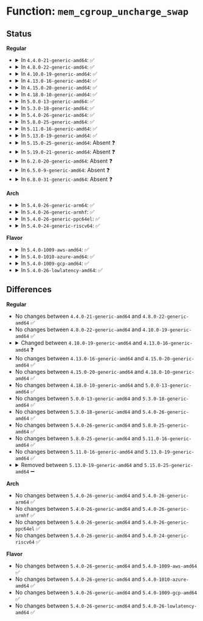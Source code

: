# Function: <code>mem_cgroup_uncharge_swap</code>

## Status
<b>Regular</b>
<ul>
<li>
<details>
<summary>In <code>4.4.0-21-generic-amd64</code>: ✅</summary>

```c
void mem_cgroup_uncharge_swap(swp_entry_t entry)
```

```json
{
  "name": "mem_cgroup_uncharge_swap",
  "collision_type": "Unique Global",
  "inline_type": "No",
  "funcs": [
    {
      "addr": 18446744071580943520,
      "name": "mem_cgroup_uncharge_swap",
      "external": true,
      "loc": "mm/memcontrol.c:5674",
      "file": "mm/memcontrol.c",
      "inline": "seen, unknown",
      "caller_inline": [],
      "caller_func": [
        "mm/swapfile.c:swap_entry_free",
        "mm/memcontrol.c:mem_cgroup_commit_charge"
      ]
    }
  ],
  "symbols": [
    {
      "addr": 18446744071580943520,
      "name": "mem_cgroup_uncharge_swap",
      "section": ".text",
      "bind": "STB_GLOBAL",
      "size": 134
    }
  ]
}
```
</details>
</li>
<li>
<details>
<summary>In <code>4.8.0-22-generic-amd64</code>: ✅</summary>

```c
void mem_cgroup_uncharge_swap(swp_entry_t entry)
```

```json
{
  "name": "mem_cgroup_uncharge_swap",
  "collision_type": "Unique Global",
  "inline_type": "No",
  "funcs": [
    {
      "addr": 18446744071581091376,
      "name": "mem_cgroup_uncharge_swap",
      "external": true,
      "loc": "mm/memcontrol.c:5941",
      "file": "mm/memcontrol.c",
      "inline": "seen, unknown",
      "caller_inline": [],
      "caller_func": [
        "mm/swapfile.c:swap_entry_free",
        "mm/memcontrol.c:mem_cgroup_commit_charge"
      ]
    }
  ],
  "symbols": [
    {
      "addr": 18446744071581091376,
      "name": "mem_cgroup_uncharge_swap",
      "section": ".text",
      "bind": "STB_GLOBAL",
      "size": 162
    }
  ]
}
```
</details>
</li>
<li>
<details>
<summary>In <code>4.10.0-19-generic-amd64</code>: ✅</summary>

```c
void mem_cgroup_uncharge_swap(swp_entry_t entry)
```

```json
{
  "name": "mem_cgroup_uncharge_swap",
  "collision_type": "Unique Global",
  "inline_type": "No",
  "funcs": [
    {
      "addr": 18446744071581166592,
      "name": "mem_cgroup_uncharge_swap",
      "external": true,
      "loc": "mm/memcontrol.c:5941",
      "file": "mm/memcontrol.c",
      "inline": "seen, unknown",
      "caller_inline": [],
      "caller_func": [
        "mm/swapfile.c:swap_entry_free",
        "mm/memcontrol.c:mem_cgroup_commit_charge"
      ]
    }
  ],
  "symbols": [
    {
      "addr": 18446744071581166592,
      "name": "mem_cgroup_uncharge_swap",
      "section": ".text",
      "bind": "STB_GLOBAL",
      "size": 163
    }
  ]
}
```
</details>
</li>
<li>
<details>
<summary>In <code>4.13.0-16-generic-amd64</code>: ✅</summary>

```c
void mem_cgroup_uncharge_swap(swp_entry_t entry, unsigned int nr_pages)
```

```json
{
  "name": "mem_cgroup_uncharge_swap",
  "collision_type": "Unique Global",
  "inline_type": "No",
  "funcs": [
    {
      "addr": 18446744071581214400,
      "name": "mem_cgroup_uncharge_swap",
      "external": true,
      "loc": "mm/memcontrol.c:6006",
      "file": "mm/memcontrol.c",
      "inline": "seen, unknown",
      "caller_inline": [],
      "caller_func": [
        "mm/swapfile.c:swapcache_free_entries",
        "mm/swapfile.c:put_swap_page",
        "mm/memcontrol.c:mem_cgroup_commit_charge"
      ]
    }
  ],
  "symbols": [
    {
      "addr": 18446744071581214400,
      "name": "mem_cgroup_uncharge_swap",
      "section": ".text",
      "bind": "STB_GLOBAL",
      "size": 139
    }
  ]
}
```
</details>
</li>
<li>
<details>
<summary>In <code>4.15.0-20-generic-amd64</code>: ✅</summary>

```c
void mem_cgroup_uncharge_swap(swp_entry_t entry, unsigned int nr_pages)
```

```json
{
  "name": "mem_cgroup_uncharge_swap",
  "collision_type": "Unique Global",
  "inline_type": "No",
  "funcs": [
    {
      "addr": 18446744071581345024,
      "name": "mem_cgroup_uncharge_swap",
      "external": true,
      "loc": "mm/memcontrol.c:6112",
      "file": "mm/memcontrol.c",
      "inline": "seen, unknown",
      "caller_inline": [],
      "caller_func": [
        "mm/swapfile.c:swapcache_free_entries",
        "mm/swapfile.c:put_swap_page",
        "mm/memcontrol.c:mem_cgroup_commit_charge"
      ]
    }
  ],
  "symbols": [
    {
      "addr": 18446744071581345024,
      "name": "mem_cgroup_uncharge_swap",
      "section": ".text",
      "bind": "STB_GLOBAL",
      "size": 139
    }
  ]
}
```
</details>
</li>
<li>
<details>
<summary>In <code>4.18.0-10-generic-amd64</code>: ✅</summary>

```c
void mem_cgroup_uncharge_swap(swp_entry_t entry, unsigned int nr_pages)
```

```json
{
  "name": "mem_cgroup_uncharge_swap",
  "collision_type": "Unique Global",
  "inline_type": "No",
  "funcs": [
    {
      "addr": 18446744071581492848,
      "name": "mem_cgroup_uncharge_swap",
      "external": true,
      "loc": "mm/memcontrol.c:6187",
      "file": "mm/memcontrol.c",
      "inline": "seen, unknown",
      "caller_inline": [],
      "caller_func": [
        "mm/swapfile.c:swapcache_free_entries",
        "mm/swapfile.c:put_swap_page",
        "mm/memcontrol.c:mem_cgroup_commit_charge"
      ]
    }
  ],
  "symbols": [
    {
      "addr": 18446744071581492848,
      "name": "mem_cgroup_uncharge_swap",
      "section": ".text",
      "bind": "STB_GLOBAL",
      "size": 214
    }
  ]
}
```
</details>
</li>
<li>
<details>
<summary>In <code>5.0.0-13-generic-amd64</code>: ✅</summary>

```c
void mem_cgroup_uncharge_swap(swp_entry_t entry, unsigned int nr_pages)
```

```json
{
  "name": "mem_cgroup_uncharge_swap",
  "collision_type": "Unique Global",
  "inline_type": "No",
  "funcs": [
    {
      "addr": 18446744071581578720,
      "name": "mem_cgroup_uncharge_swap",
      "external": true,
      "loc": "mm/memcontrol.c:6518",
      "file": "mm/memcontrol.c",
      "inline": "seen, unknown",
      "caller_inline": [],
      "caller_func": [
        "mm/swapfile.c:swapcache_free_entries",
        "mm/swapfile.c:put_swap_page",
        "mm/memcontrol.c:mem_cgroup_commit_charge"
      ]
    }
  ],
  "symbols": [
    {
      "addr": 18446744071581578720,
      "name": "mem_cgroup_uncharge_swap",
      "section": ".text",
      "bind": "STB_GLOBAL",
      "size": 214
    }
  ]
}
```
</details>
</li>
<li>
<details>
<summary>In <code>5.3.0-18-generic-amd64</code>: ✅</summary>

```c
void mem_cgroup_uncharge_swap(swp_entry_t entry, unsigned int nr_pages)
```

```json
{
  "name": "mem_cgroup_uncharge_swap",
  "collision_type": "Unique Global",
  "inline_type": "No",
  "funcs": [
    {
      "addr": 18446744071581689888,
      "name": "mem_cgroup_uncharge_swap",
      "external": true,
      "loc": "mm/memcontrol.c:6810",
      "file": "mm/memcontrol.c",
      "inline": "seen, unknown",
      "caller_inline": [],
      "caller_func": [
        "mm/swapfile.c:swapcache_free_entries",
        "mm/swapfile.c:put_swap_page",
        "mm/memcontrol.c:mem_cgroup_commit_charge"
      ]
    }
  ],
  "symbols": [
    {
      "addr": 18446744071581689888,
      "name": "mem_cgroup_uncharge_swap",
      "section": ".text",
      "bind": "STB_GLOBAL",
      "size": 169
    }
  ]
}
```
</details>
</li>
<li>
<details>
<summary>In <code>5.4.0-26-generic-amd64</code>: ✅</summary>

```c
void mem_cgroup_uncharge_swap(swp_entry_t entry, unsigned int nr_pages)
```

```json
{
  "name": "mem_cgroup_uncharge_swap",
  "collision_type": "Unique Global",
  "inline_type": "No",
  "funcs": [
    {
      "addr": 18446744071581763312,
      "name": "mem_cgroup_uncharge_swap",
      "external": true,
      "loc": "mm/memcontrol.c:7140",
      "file": "mm/memcontrol.c",
      "inline": "seen, unknown",
      "caller_inline": [],
      "caller_func": [
        "mm/swapfile.c:swapcache_free_entries",
        "mm/swapfile.c:put_swap_page",
        "mm/memcontrol.c:mem_cgroup_commit_charge"
      ]
    }
  ],
  "symbols": [
    {
      "addr": 18446744071581763312,
      "name": "mem_cgroup_uncharge_swap",
      "section": ".text",
      "bind": "STB_GLOBAL",
      "size": 169
    }
  ]
}
```
</details>
</li>
<li>
<details>
<summary>In <code>5.8.0-25-generic-amd64</code>: ✅</summary>

```c
void mem_cgroup_uncharge_swap(swp_entry_t entry, unsigned int nr_pages)
```

```json
{
  "name": "mem_cgroup_uncharge_swap",
  "collision_type": "Unique Global",
  "inline_type": "No",
  "funcs": [
    {
      "addr": 18446744071581982656,
      "name": "mem_cgroup_uncharge_swap",
      "external": true,
      "loc": "mm/memcontrol.c:6997",
      "file": "mm/memcontrol.c",
      "inline": "seen, unknown",
      "caller_inline": [],
      "caller_func": [
        "mm/swapfile.c:swapcache_free_entries",
        "mm/swapfile.c:put_swap_page",
        "mm/memcontrol.c:mem_cgroup_charge"
      ]
    }
  ],
  "symbols": [
    {
      "addr": 18446744071581982656,
      "name": "mem_cgroup_uncharge_swap",
      "section": ".text",
      "bind": "STB_GLOBAL",
      "size": 172
    }
  ]
}
```
</details>
</li>
<li>
<details>
<summary>In <code>5.11.0-16-generic-amd64</code>: ✅</summary>

```c
void mem_cgroup_uncharge_swap(swp_entry_t entry, unsigned int nr_pages)
```

```json
{
  "name": "mem_cgroup_uncharge_swap",
  "collision_type": "Unique Global",
  "inline_type": "No",
  "funcs": [
    {
      "addr": 18446744071582032976,
      "name": "mem_cgroup_uncharge_swap",
      "external": true,
      "loc": "mm/memcontrol.c:7251",
      "file": "mm/memcontrol.c",
      "inline": "seen, unknown",
      "caller_inline": [],
      "caller_func": [
        "mm/swapfile.c:swapcache_free_entries",
        "mm/swapfile.c:put_swap_page",
        "mm/memcontrol.c:mem_cgroup_charge"
      ]
    }
  ],
  "symbols": [
    {
      "addr": 18446744071582032976,
      "name": "mem_cgroup_uncharge_swap",
      "section": ".text",
      "bind": "STB_GLOBAL",
      "size": 177
    }
  ]
}
```
</details>
</li>
<li>
<details>
<summary>In <code>5.13.0-19-generic-amd64</code>: ✅</summary>

```c
void mem_cgroup_uncharge_swap(swp_entry_t entry, unsigned int nr_pages)
```

```json
{
  "name": "mem_cgroup_uncharge_swap",
  "collision_type": "Unique Global",
  "inline_type": "No",
  "funcs": [
    {
      "addr": 18446744071582059760,
      "name": "mem_cgroup_uncharge_swap",
      "external": true,
      "loc": "mm/memcontrol.c:7120",
      "file": "mm/memcontrol.c",
      "inline": "seen, unknown",
      "caller_inline": [],
      "caller_func": [
        "mm/swapfile.c:swapcache_free_entries",
        "mm/swapfile.c:put_swap_page",
        "mm/memcontrol.c:mem_cgroup_swapin_uncharge_swap"
      ]
    }
  ],
  "symbols": [
    {
      "addr": 18446744071582059760,
      "name": "mem_cgroup_uncharge_swap",
      "section": ".text",
      "bind": "STB_GLOBAL",
      "size": 181
    }
  ]
}
```
</details>
</li>
<li>
<details>
<summary>In <code>5.15.0-25-generic-amd64</code>: Absent ❓</summary>

```json
{
  "name": "mem_cgroup_uncharge_swap",
  "collision_type": "Static Duplication",
  "inline_type": "Full",
  "funcs": [
    {
      "addr": 18446744071582072584,
      "name": "mem_cgroup_uncharge_swap",
      "external": false,
      "loc": "include/linux/swap.h:748",
      "file": "mm/swapfile.c",
      "inline": "declared, inlined",
      "caller_inline": [
        "mm/swapfile.c:swapcache_free_entries",
        "mm/swapfile.c:put_swap_page"
      ],
      "caller_func": []
    },
    {
      "addr": 18446744071582367904,
      "name": "mem_cgroup_uncharge_swap",
      "external": false,
      "loc": "include/linux/swap.h:748",
      "file": "mm/memcontrol.c",
      "inline": "declared, inlined",
      "caller_inline": [
        "mm/memcontrol.c:mem_cgroup_swapin_uncharge_swap"
      ],
      "caller_func": []
    }
  ],
  "symbols": []
}
```
</details>
</li>
<li>
<details>
<summary>In <code>5.19.0-21-generic-amd64</code>: Absent ❓</summary>

```json
{
  "name": "mem_cgroup_uncharge_swap",
  "collision_type": "Static Duplication",
  "inline_type": "Full",
  "funcs": [
    {
      "addr": 18446744071582512595,
      "name": "mem_cgroup_uncharge_swap",
      "external": false,
      "loc": "include/linux/swap.h:663",
      "file": "mm/swapfile.c",
      "inline": "declared, inlined",
      "caller_inline": [
        "mm/swapfile.c:swapcache_free_entries",
        "mm/swapfile.c:put_swap_page"
      ],
      "caller_func": []
    },
    {
      "addr": 18446744071582865891,
      "name": "mem_cgroup_uncharge_swap",
      "external": false,
      "loc": "include/linux/swap.h:663",
      "file": "mm/memcontrol.c",
      "inline": "declared, inlined",
      "caller_inline": [
        "mm/memcontrol.c:mem_cgroup_swapin_uncharge_swap"
      ],
      "caller_func": []
    }
  ],
  "symbols": []
}
```
</details>
</li>
<li>
<details>
<summary>In <code>6.2.0-20-generic-amd64</code>: Absent ❓</summary>

```json
{
  "name": "mem_cgroup_uncharge_swap",
  "collision_type": "Static Duplication",
  "inline_type": "Full",
  "funcs": [
    {
      "addr": 18446744071583031571,
      "name": "mem_cgroup_uncharge_swap",
      "external": false,
      "loc": "include/linux/swap.h:673",
      "file": "mm/swapfile.c",
      "inline": "declared, inlined",
      "caller_inline": [
        "mm/swapfile.c:swapcache_free_entries",
        "mm/swapfile.c:put_swap_folio"
      ],
      "caller_func": []
    },
    {
      "addr": 18446744071583413291,
      "name": "mem_cgroup_uncharge_swap",
      "external": false,
      "loc": "include/linux/swap.h:673",
      "file": "mm/memcontrol.c",
      "inline": "declared, inlined",
      "caller_inline": [
        "mm/memcontrol.c:mem_cgroup_swapin_uncharge_swap"
      ],
      "caller_func": []
    }
  ],
  "symbols": []
}
```
</details>
</li>
<li>
<details>
<summary>In <code>6.5.0-9-generic-amd64</code>: Absent ❓</summary>

```json
{
  "name": "mem_cgroup_uncharge_swap",
  "collision_type": "Static Duplication",
  "inline_type": "Full",
  "funcs": [
    {
      "addr": 18446744071583240435,
      "name": "mem_cgroup_uncharge_swap",
      "external": false,
      "loc": "include/linux/swap.h:664",
      "file": "mm/swapfile.c",
      "inline": "declared, inlined",
      "caller_inline": [
        "mm/swapfile.c:swapcache_free_entries",
        "mm/swapfile.c:put_swap_folio"
      ],
      "caller_func": []
    },
    {
      "addr": 18446744071583633563,
      "name": "mem_cgroup_uncharge_swap",
      "external": false,
      "loc": "include/linux/swap.h:664",
      "file": "mm/memcontrol.c",
      "inline": "declared, inlined",
      "caller_inline": [
        "mm/memcontrol.c:mem_cgroup_swapin_uncharge_swap"
      ],
      "caller_func": []
    }
  ],
  "symbols": []
}
```
</details>
</li>
<li>
<details>
<summary>In <code>6.8.0-31-generic-amd64</code>: Absent ❓</summary>

```json
{
  "name": "mem_cgroup_uncharge_swap",
  "collision_type": "Static Duplication",
  "inline_type": "Full",
  "funcs": [
    {
      "addr": 18446744071583474963,
      "name": "mem_cgroup_uncharge_swap",
      "external": false,
      "loc": "include/linux/swap.h:655",
      "file": "mm/swapfile.c",
      "inline": "declared, inlined",
      "caller_inline": [
        "mm/swapfile.c:swapcache_free_entries",
        "mm/swapfile.c:put_swap_folio"
      ],
      "caller_func": []
    },
    {
      "addr": 18446744071583828491,
      "name": "mem_cgroup_uncharge_swap",
      "external": false,
      "loc": "include/linux/swap.h:655",
      "file": "mm/memcontrol.c",
      "inline": "declared, inlined",
      "caller_inline": [
        "mm/memcontrol.c:mem_cgroup_swapin_uncharge_swap"
      ],
      "caller_func": []
    }
  ],
  "symbols": []
}
```
</details>
</li>
</ul>
<b>Arch</b>
<ul>
<li>
<details>
<summary>In <code>5.4.0-26-generic-arm64</code>: ✅</summary>

```c
void mem_cgroup_uncharge_swap(swp_entry_t entry, unsigned int nr_pages)
```

```json
{
  "name": "mem_cgroup_uncharge_swap",
  "collision_type": "Unique Global",
  "inline_type": "No",
  "funcs": [
    {
      "addr": 18446603336493217208,
      "name": "mem_cgroup_uncharge_swap",
      "external": true,
      "loc": "mm/memcontrol.c:7140",
      "file": "mm/memcontrol.c",
      "inline": "seen, unknown",
      "caller_inline": [],
      "caller_func": [
        "mm/swapfile.c:swapcache_free_entries",
        "mm/memcontrol.c:mem_cgroup_commit_charge"
      ]
    }
  ],
  "symbols": [
    {
      "addr": 18446603336493217208,
      "name": "mem_cgroup_uncharge_swap",
      "section": ".text",
      "bind": "STB_GLOBAL",
      "size": 228
    }
  ]
}
```
</details>
</li>
<li>
<details>
<summary>In <code>5.4.0-26-generic-armhf</code>: ✅</summary>

```c
void mem_cgroup_uncharge_swap(swp_entry_t entry, unsigned int nr_pages)
```

```json
{
  "name": "mem_cgroup_uncharge_swap",
  "collision_type": "Unique Global",
  "inline_type": "No",
  "funcs": [
    {
      "addr": 3226848492,
      "name": "mem_cgroup_uncharge_swap",
      "external": true,
      "loc": "mm/memcontrol.c:7140",
      "file": "mm/memcontrol.c",
      "inline": "seen, unknown",
      "caller_inline": [],
      "caller_func": [
        "mm/swapfile.c:swapcache_free_entries",
        "mm/memcontrol.c:mem_cgroup_commit_charge"
      ]
    }
  ],
  "symbols": [
    {
      "addr": 3226848492,
      "name": "mem_cgroup_uncharge_swap",
      "section": ".text",
      "bind": "STB_GLOBAL",
      "size": 168
    }
  ]
}
```
</details>
</li>
<li>
<details>
<summary>In <code>5.4.0-26-generic-ppc64el</code>: ✅</summary>

```c
void mem_cgroup_uncharge_swap(swp_entry_t entry, unsigned int nr_pages)
```

```json
{
  "name": "mem_cgroup_uncharge_swap",
  "collision_type": "Unique Global",
  "inline_type": "No",
  "funcs": [
    {
      "addr": 13835058055286730896,
      "name": "mem_cgroup_uncharge_swap",
      "external": true,
      "loc": "mm/memcontrol.c:7140",
      "file": "mm/memcontrol.c",
      "inline": "seen, unknown",
      "caller_inline": [],
      "caller_func": [
        "mm/swapfile.c:swapcache_free_entries",
        "mm/memcontrol.c:mem_cgroup_commit_charge"
      ]
    }
  ],
  "symbols": [
    {
      "addr": 13835058055286730896,
      "name": "mem_cgroup_uncharge_swap",
      "section": ".text",
      "bind": "STB_GLOBAL",
      "size": 276
    }
  ]
}
```
</details>
</li>
<li>
<details>
<summary>In <code>5.4.0-24-generic-riscv64</code>: ✅</summary>

```c
void mem_cgroup_uncharge_swap(swp_entry_t entry, unsigned int nr_pages)
```

```json
{
  "name": "mem_cgroup_uncharge_swap",
  "collision_type": "Unique Global",
  "inline_type": "No",
  "funcs": [
    {
      "addr": 18446743936272993432,
      "name": "mem_cgroup_uncharge_swap",
      "external": true,
      "loc": "mm/memcontrol.c:7140",
      "file": "mm/memcontrol.c",
      "inline": "seen, unknown",
      "caller_inline": [],
      "caller_func": [
        "mm/swapfile.c:swapcache_free_entries",
        "mm/memcontrol.c:mem_cgroup_commit_charge"
      ]
    }
  ],
  "symbols": [
    {
      "addr": 18446743936272993432,
      "name": "mem_cgroup_uncharge_swap",
      "section": ".text",
      "bind": "STB_GLOBAL",
      "size": 200
    }
  ]
}
```
</details>
</li>
</ul>
<b>Flavor</b>
<ul>
<li>
<details>
<summary>In <code>5.4.0-1009-aws-amd64</code>: ✅</summary>

```c
void mem_cgroup_uncharge_swap(swp_entry_t entry, unsigned int nr_pages)
```

```json
{
  "name": "mem_cgroup_uncharge_swap",
  "collision_type": "Unique Global",
  "inline_type": "No",
  "funcs": [
    {
      "addr": 18446744071581732048,
      "name": "mem_cgroup_uncharge_swap",
      "external": true,
      "loc": "mm/memcontrol.c:7140",
      "file": "mm/memcontrol.c",
      "inline": "seen, unknown",
      "caller_inline": [],
      "caller_func": [
        "mm/swapfile.c:swapcache_free_entries",
        "mm/swapfile.c:put_swap_page",
        "mm/memcontrol.c:mem_cgroup_commit_charge"
      ]
    }
  ],
  "symbols": [
    {
      "addr": 18446744071581732048,
      "name": "mem_cgroup_uncharge_swap",
      "section": ".text",
      "bind": "STB_GLOBAL",
      "size": 169
    }
  ]
}
```
</details>
</li>
<li>
<details>
<summary>In <code>5.4.0-1010-azure-amd64</code>: ✅</summary>

```c
void mem_cgroup_uncharge_swap(swp_entry_t entry, unsigned int nr_pages)
```

```json
{
  "name": "mem_cgroup_uncharge_swap",
  "collision_type": "Unique Global",
  "inline_type": "No",
  "funcs": [
    {
      "addr": 18446744071581670720,
      "name": "mem_cgroup_uncharge_swap",
      "external": true,
      "loc": "mm/memcontrol.c:7140",
      "file": "mm/memcontrol.c",
      "inline": "seen, unknown",
      "caller_inline": [],
      "caller_func": [
        "mm/swapfile.c:swapcache_free_entries",
        "mm/swapfile.c:put_swap_page",
        "mm/memcontrol.c:mem_cgroup_commit_charge"
      ]
    }
  ],
  "symbols": [
    {
      "addr": 18446744071581670720,
      "name": "mem_cgroup_uncharge_swap",
      "section": ".text",
      "bind": "STB_GLOBAL",
      "size": 147
    }
  ]
}
```
</details>
</li>
<li>
<details>
<summary>In <code>5.4.0-1009-gcp-amd64</code>: ✅</summary>

```c
void mem_cgroup_uncharge_swap(swp_entry_t entry, unsigned int nr_pages)
```

```json
{
  "name": "mem_cgroup_uncharge_swap",
  "collision_type": "Unique Global",
  "inline_type": "No",
  "funcs": [
    {
      "addr": 18446744071581723360,
      "name": "mem_cgroup_uncharge_swap",
      "external": true,
      "loc": "mm/memcontrol.c:7140",
      "file": "mm/memcontrol.c",
      "inline": "seen, unknown",
      "caller_inline": [],
      "caller_func": [
        "mm/swapfile.c:swapcache_free_entries",
        "mm/swapfile.c:put_swap_page",
        "mm/memcontrol.c:mem_cgroup_commit_charge"
      ]
    }
  ],
  "symbols": [
    {
      "addr": 18446744071581723360,
      "name": "mem_cgroup_uncharge_swap",
      "section": ".text",
      "bind": "STB_GLOBAL",
      "size": 169
    }
  ]
}
```
</details>
</li>
<li>
<details>
<summary>In <code>5.4.0-26-lowlatency-amd64</code>: ✅</summary>

```c
void mem_cgroup_uncharge_swap(swp_entry_t entry, unsigned int nr_pages)
```

```json
{
  "name": "mem_cgroup_uncharge_swap",
  "collision_type": "Unique Global",
  "inline_type": "No",
  "funcs": [
    {
      "addr": 18446744071581791568,
      "name": "mem_cgroup_uncharge_swap",
      "external": true,
      "loc": "mm/memcontrol.c:7140",
      "file": "mm/memcontrol.c",
      "inline": "seen, unknown",
      "caller_inline": [],
      "caller_func": [
        "mm/swapfile.c:swapcache_free_entries",
        "mm/swapfile.c:put_swap_page",
        "mm/memcontrol.c:mem_cgroup_commit_charge"
      ]
    }
  ],
  "symbols": [
    {
      "addr": 18446744071581791568,
      "name": "mem_cgroup_uncharge_swap",
      "section": ".text",
      "bind": "STB_GLOBAL",
      "size": 183
    }
  ]
}
```
</details>
</li>
</ul>

## Differences
<b>Regular</b>
<ul>
<li>
No changes between <code>4.4.0-21-generic-amd64</code> and <code>4.8.0-22-generic-amd64</code> ✅
</li>
<li>
No changes between <code>4.8.0-22-generic-amd64</code> and <code>4.10.0-19-generic-amd64</code> ✅
</li>
<li>
<details>
<summary>Changed between <code>4.10.0-19-generic-amd64</code> and <code>4.13.0-16-generic-amd64</code> ❓</summary>
<ul>
<li>
<b>Param added. </b>
<code>unsigned int nr_pages</code>
</li>
</ul>
</details>
</li>
<li>
No changes between <code>4.13.0-16-generic-amd64</code> and <code>4.15.0-20-generic-amd64</code> ✅
</li>
<li>
No changes between <code>4.15.0-20-generic-amd64</code> and <code>4.18.0-10-generic-amd64</code> ✅
</li>
<li>
No changes between <code>4.18.0-10-generic-amd64</code> and <code>5.0.0-13-generic-amd64</code> ✅
</li>
<li>
No changes between <code>5.0.0-13-generic-amd64</code> and <code>5.3.0-18-generic-amd64</code> ✅
</li>
<li>
No changes between <code>5.3.0-18-generic-amd64</code> and <code>5.4.0-26-generic-amd64</code> ✅
</li>
<li>
No changes between <code>5.4.0-26-generic-amd64</code> and <code>5.8.0-25-generic-amd64</code> ✅
</li>
<li>
No changes between <code>5.8.0-25-generic-amd64</code> and <code>5.11.0-16-generic-amd64</code> ✅
</li>
<li>
No changes between <code>5.11.0-16-generic-amd64</code> and <code>5.13.0-19-generic-amd64</code> ✅
</li>
<li>
<details>
<summary>Removed between <code>5.13.0-19-generic-amd64</code> and <code>5.15.0-25-generic-amd64</code> ➖</summary>

```c
void mem_cgroup_uncharge_swap(swp_entry_t entry, unsigned int nr_pages)
```
</details>
</li>
</ul>
<b>Arch</b>
<ul>
<li>
No changes between <code>5.4.0-26-generic-amd64</code> and <code>5.4.0-26-generic-arm64</code> ✅
</li>
<li>
No changes between <code>5.4.0-26-generic-amd64</code> and <code>5.4.0-26-generic-armhf</code> ✅
</li>
<li>
No changes between <code>5.4.0-26-generic-amd64</code> and <code>5.4.0-26-generic-ppc64el</code> ✅
</li>
<li>
No changes between <code>5.4.0-26-generic-amd64</code> and <code>5.4.0-24-generic-riscv64</code> ✅
</li>
</ul>
<b>Flavor</b>
<ul>
<li>
No changes between <code>5.4.0-26-generic-amd64</code> and <code>5.4.0-1009-aws-amd64</code> ✅
</li>
<li>
No changes between <code>5.4.0-26-generic-amd64</code> and <code>5.4.0-1010-azure-amd64</code> ✅
</li>
<li>
No changes between <code>5.4.0-26-generic-amd64</code> and <code>5.4.0-1009-gcp-amd64</code> ✅
</li>
<li>
No changes between <code>5.4.0-26-generic-amd64</code> and <code>5.4.0-26-lowlatency-amd64</code> ✅
</li>
</ul>
